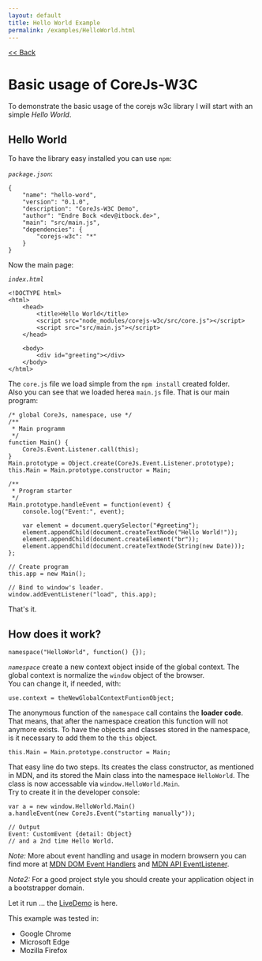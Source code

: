 ```yaml
---
layout: default
title: Hello World Example
permalink: /examples/HelloWorld.html
---
```

[<< Back](#)

# Basic usage of CoreJs-W3C
To demonstrate the  basic usage of the corejs w3c library I will start with
an simple _Hello World_.

## Hello World
To have the library easy installed you can use `npm`:

*`package.json`*:

	{
		"name": "hello-word",
		"version": "0.1.0",
		"description": "CoreJs-W3C Demo",
		"author": "Endre Bock <dev@itbock.de>",
		"main": "src/main.js",
		"dependencies": {
			"corejs-w3c": "*"
		}
	}
	
Now the main page:

*`index.html`*

	<!DOCTYPE html>
	<html>
		<head>
			<title>Hello World</title>
			<script src="node_modules/corejs-w3c/src/core.js"></script> 
			<script src="src/main.js"></script> 
		</head>
		
		<body>
			<div id="greeting"></div>
		</body>
	</html>
		
The `core.js` file we load simple from the `npm install` created folder.    
Also you can see that we loaded herea `main.js` file. That is our main
 program:

	/* global CoreJs, namespace, use */
	/**
	 * Main programm
	 */
	function Main() {
		CoreJs.Event.Listener.call(this);
	}
	Main.prototype = Object.create(CoreJs.Event.Listener.prototype);
	this.Main = Main.prototype.constructor = Main;
	
	/**
	 * Program starter
	 */
	Main.prototype.handleEvent = function(event) {
		console.log("Event:", event);
				
		var element = document.querySelector("#greeting");
		element.appendChild(document.createTextNode("Hello World!"));
		element.appendChild(document.createElement("br"));
		element.appendChild(document.createTextNode(String(new Date)));
	};
	
	// Create program
	this.app = new Main();
	
	// Bind to window's loader.
	window.addEventListener("load", this.app);

That's it.

## How does it work?

	namespace("HelloWorld", function() {});
		
*`namespace`* create a new context object inside of the global context.
The global context is normalize the `window` object of the browser.    
You can change it, if needed, with:

	use.context = theNewGlobalContextFuntionObject;
		
The anonymous function of the `namespace` call contains the
**loader code**. That means, that after the namespace creation this
function will not anymore exists. To have the objects and classes stored in 
the namespace, is it necessary to add them to the `this` object.

	this.Main = Main.prototype.constructor = Main;
			
That easy line do two steps. Its creates the class constructor, as 
mentioned in MDN, and its stored the Main class into the namespace 
`HelloWorld`. The class is now accessable via `window.HelloWorld.Main`.    
Try to create it in the developer console:

	var a = new window.HelloWorld.Main()
	a.handleEvent(new CoreJs.Event("starting manually"));
	
	// Output
	Event: CustomEvent {detail: Object}
	// and a 2nd time Hello World.
		
_Note:_ More about event handling and usage in modern browsern you can
find more at 
[MDN DOM Event Handlers](https://developer.mozilla.org/en-US/docs/Web/Guide/Events/Event_handlers)
and [MDN API EventListener](https://developer.mozilla.org/en-US/docs/Web/API/EventListener).
 
_Note2:_ For a good project style you should create your application
object in a bootstrapper domain.
 
Let it run ... the [LiveDemo](examples/run/HelloWorld.html) is here.

This example was tested in:

* Google Chrome
* Microsoft Edge
* Mozilla Firefox